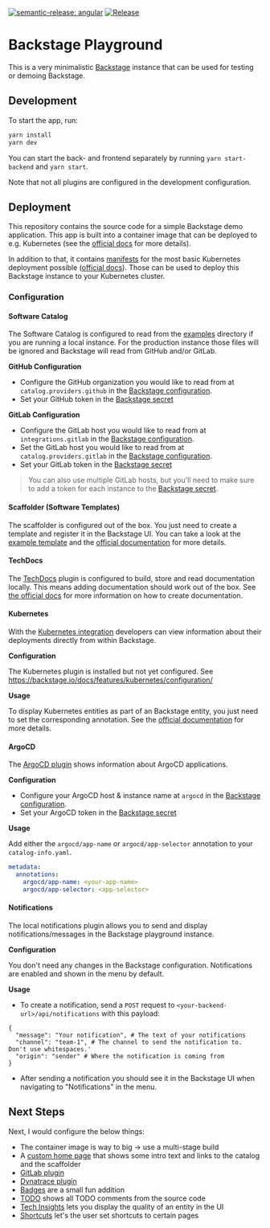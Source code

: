[![semantic-release: angular](https://img.shields.io/badge/semantic--release-angular-e10079?logo=semantic-release)](https://github.com/semantic-release/semantic-release)
[![Release](https://github.com/KatharinaSick/backstage-playground/actions/workflows/release.yaml/badge.svg)](https://github.com/KatharinaSick/backstage-playground/actions/workflows/release.yaml)

# Backstage Playground

This is a very minimalistic [Backstage](https://backstage.io) instance that can be used for testing or demoing
Backstage.

## Development

To start the app, run:

```sh
yarn install
yarn dev
```

You can start the back- and frontend separately by running `yarn start-backend` and `yarn start`.

Note that not all plugins are configured in the development configuration.

## Deployment

This repository contains the source code for a simple Backstage demo application. This app is built into a container
image that can be deployed to e.g. Kubernetes (see the [official docs](https://backstage.io/docs/deployment/docker) for
more details).

In addition to that, it contains [manifests](./deployment) for the most basic Kubernetes deployment
possible ([official docs](https://backstage.io/docs/deployment/k8s)). Those can be used to deploy this Backstage
instance to your Kubernetes cluster.

### Configuration

#### Software Catalog

The Software Catalog is configured to read from the [examples](./examples) directory if you are running a local
instance. For the production instance those files will be ignored and Backstage will read from GitHub and/or GitLab.

**GitHub Configuration**

- Configure the GitHub organization you would like to read from at `catalog.providers.github` in
  the [Backstage configuration](./deployment/config.yaml).
- Set your GitHub token in the [Backstage secret](./deployment/secrets.yaml)

**GitLab Configuration**

- Configure the GitLab host you would like to read from at `integrations.gitlab` in
  the [Backstage configuration](./deployment/config.yaml).
- Set the GitLab host you would like to read from at `catalog.providers.gitlab` in
  the [Backstage configuration](./deployment/config.yaml).
- Set your GitLab token in the [Backstage secret](./deployment/secrets.yaml)

> You can also use multiple GitLab hosts, but you'll need to make sure to add a token for each instance to
> the [Backstage secret](./deployment/secrets.yaml).

#### Scaffolder (Software Templates)

The scaffolder is configured out of the box. You just need to create a template and register it in the Backstage UI. You
can take a look at the [example template](./examples/template/template.yaml) and
the [official documentation](https://backstage.io/docs/features/software-templates/writing-templates) for more details.

#### TechDocs

The [TechDocs](https://backstage.io/docs/features/techdocs/getting-started/) plugin is configured to build, store and
read documentation locally. This means adding documentation should work out of the box.
See [the official docs](https://backstage.io/docs/features/techdocs/creating-and-publishing) for more information on how
to create documentation.

#### Kubernetes

With the [Kubernetes integration](https://backstage.io/docs/features/kubernetes/) developers can view information about
their deployments directly from within Backstage.

**Configuration**

The Kubernetes plugin is installed but not yet configured.
See https://backstage.io/docs/features/kubernetes/configuration/

**Usage**

To display Kubernetes entities as part of an Backstage entity, you just need to set the corresponding annotation. See
the [official documentation](https://backstage.io/docs/features/kubernetes/configuration/#surfacing-your-kubernetes-components-as-part-of-an-entity)
for more details.

#### ArgoCD

The [ArgoCD plugin](https://roadie.io/backstage/plugins/argo-cd/) shows information about ArgoCD applications.

**Configuration**

- Configure your ArgoCD host & instance name at `argocd` in the [Backstage configuration](./deployment/config.yaml).
- Set your ArgoCD token in the [Backstage secret](./deployment/secrets.yaml)

**Usage**

Add either the `argocd/app-name` or `argocd/app-selector` annotation to your `catalog-info.yaml`.

```yaml
metadata:
  annotations:
    argocd/app-name: <your-app-name>
    argocd/app-selector: <app-selector>
```

#### Notifications

The local notifications plugin allows you to send and display notifications/messages in the Backstage playground
instance.

**Configuration**

You don't need any changes in the Backstage configuration. Notifications are enabled and shown in the menu by default.

**Usage**

- To create a notification, send a `POST` request to `<your-backend-url>/api/notifications` with this payload:

```
{
  "message": "Your notification", # The text of your notifications
  "channel": "team-1", # The channel to send the notification to. Don't use whitespaces.'
  "origin": "sender" # Where the notification is coming from
}
```

- After sending a notification you should see it in the Backstage UI when navigating to "Notifications" in the menu.

## Next Steps

Next, I would configure the below things:

- The container image is way to big -> use a multi-stage build
- A [custom home page](https://github.com/backstage/backstage/blob/master/plugins/home/README.md) that shows some intro
  text and links to the catalog and the scaffolder
- [GitLab plugin](https://github.com/immobiliare/backstage-plugin-gitlab)
- [Dynatrace plugin](https://github.com/backstage/backstage/tree/master/plugins/dynatrace)
- [Badges](https://github.com/backstage/backstage/blob/master/plugins/badges/README.md) are a small fun addition
- [TODO](https://github.com/backstage/backstage/tree/master/plugins/todo) shows all TODO comments from the source code
- [Tech Insights](https://roadie.io/backstage/plugins/tech-insights/) lets you display the quality of an entity in the
  UI
- [Shortcuts](https://github.com/backstage/backstage/blob/master/plugins/shortcuts/README.md) let's the user set
  shortcuts to certain pages
